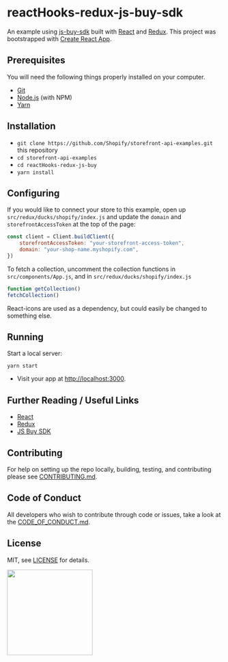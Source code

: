 # reactHooks-redux-js-buy-sdk

An example using [js-buy-sdk](https://github.com/Shopify/js-buy-sdk) built with [React](https://facebook.github.io/react/) and [Redux](https://github.com/reduxjs/redux). This project was bootstrapped with [Create React App](https://github.com/facebookincubator/create-react-app).

## Prerequisites

You will need the following things properly installed on your computer.

- [Git](https://git-scm.com/)
- [Node.js](https://nodejs.org/) (with NPM)
- [Yarn](https://yarnpkg.com/en/)

## Installation

- `git clone https://github.com/Shopify/storefront-api-examples.git` this repository
- `cd storefront-api-examples`
- `cd reactHooks-redux-js-buy`
- `yarn install`

## Configuring

If you would like to connect your store to this example, open up `src/redux/ducks/shopify/index.js` and update the `domain` and `storefrontAccessToken` at the top of the page:

```js
const client = Client.buildClient({
	storefrontAccessToken: "your-storefront-access-token",
	domain: "your-shop-name.myshopify.com",
})
```

To fetch a collection, uncomment the collection functions in `src/components/App.js`, and in `src/redux/ducks/shopify/index.js`

```js
function getCollection()
fetchCollection()
```

React-icons are used as a dependency, but could easily be changed to something else.

## Running

Start a local server:

```
yarn start
```

- Visit your app at [http://localhost:3000](http://localhost:3000).

## Further Reading / Useful Links

- [React](https://facebook.github.io/react/)
- [Redux](https://github.com/reduxjs/redux)
- [JS Buy SDK](https://github.com/Shopify/js-buy-sdk)

## Contributing

For help on setting up the repo locally, building, testing, and contributing
please see [CONTRIBUTING.md](https://github.com/Shopify/storefront-api-examples/blob/master/CONTRIBUTING.md).

## Code of Conduct

All developers who wish to contribute through code or issues, take a look at the
[CODE_OF_CONDUCT.md](https://github.com/Shopify/storefront-api-examples/blob/master/CODE_OF_CONDUCT.md).

## License

MIT, see [LICENSE](https://github.com/Shopify/storefront-api-examples/blob/master/LICENSE.txt) for details.

<img src="https://cdn.shopify.com/shopify-marketing_assets/builds/19.0.0/shopify-full-color-black.svg" width="200" />
